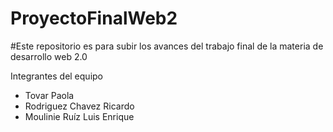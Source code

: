 # ProyectoFinalWeb2
#Este repositorio es para subir los avances del trabajo final de la materia de desarrollo web 2.0


Integrantes del equipo
- Tovar Paola
- Rodriguez Chavez Ricardo
- Moulinie Ruíz Luis Enrique
